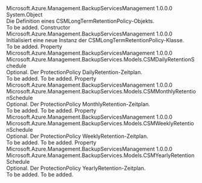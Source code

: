 <Type Name="CSMLongTermRetentionPolicy" FullName="Microsoft.Azure.Management.BackupServices.Models.CSMLongTermRetentionPolicy">
  <TypeSignature Language="C#" Value="public class CSMLongTermRetentionPolicy" />
  <TypeSignature Language="ILAsm" Value=".class public auto ansi beforefieldinit CSMLongTermRetentionPolicy extends System.Object" />
  <TypeSignature Language="DocId" Value="T:Microsoft.Azure.Management.BackupServices.Models.CSMLongTermRetentionPolicy" />
  <TypeSignature Language="VB.NET" Value="Public Class CSMLongTermRetentionPolicy" />
  <TypeSignature Language="F#" Value="type CSMLongTermRetentionPolicy = class" />
  <AssemblyInfo>
    <AssemblyName>Microsoft.Azure.Management.BackupServicesManagement</AssemblyName>
    <AssemblyVersion>1.0.0.0</AssemblyVersion>
  </AssemblyInfo>
  <Base>
    <BaseTypeName>System.Object</BaseTypeName>
  </Base>
  <Interfaces />
  <Docs>
    <summary>
            Die Definition eines CSMLongTermRetentionPolicy-Objekts.
            </summary>
    <remarks>To be added.</remarks>
  </Docs>
  <Members>
    <Member MemberName=".ctor">
      <MemberSignature Language="C#" Value="public CSMLongTermRetentionPolicy ();" />
      <MemberSignature Language="ILAsm" Value=".method public hidebysig specialname rtspecialname instance void .ctor() cil managed" />
      <MemberSignature Language="DocId" Value="M:Microsoft.Azure.Management.BackupServices.Models.CSMLongTermRetentionPolicy.#ctor" />
      <MemberSignature Language="VB.NET" Value="Public Sub New ()" />
      <MemberType>Constructor</MemberType>
      <AssemblyInfo>
        <AssemblyName>Microsoft.Azure.Management.BackupServicesManagement</AssemblyName>
        <AssemblyVersion>1.0.0.0</AssemblyVersion>
      </AssemblyInfo>
      <Parameters />
      <Docs>
        <summary>
            Initialisiert eine neue Instanz der CSMLongTermRetentionPolicy-Klasse.
            </summary>
        <remarks>To be added.</remarks>
      </Docs>
    </Member>
    <Member MemberName="DailySchedule">
      <MemberSignature Language="C#" Value="public Microsoft.Azure.Management.BackupServices.Models.CSMDailyRetentionSchedule DailySchedule { get; set; }" />
      <MemberSignature Language="ILAsm" Value=".property instance class Microsoft.Azure.Management.BackupServices.Models.CSMDailyRetentionSchedule DailySchedule" />
      <MemberSignature Language="DocId" Value="P:Microsoft.Azure.Management.BackupServices.Models.CSMLongTermRetentionPolicy.DailySchedule" />
      <MemberSignature Language="VB.NET" Value="Public Property DailySchedule As CSMDailyRetentionSchedule" />
      <MemberSignature Language="F#" Value="member this.DailySchedule : Microsoft.Azure.Management.BackupServices.Models.CSMDailyRetentionSchedule with get, set" Usage="Microsoft.Azure.Management.BackupServices.Models.CSMLongTermRetentionPolicy.DailySchedule" />
      <MemberType>Property</MemberType>
      <AssemblyInfo>
        <AssemblyName>Microsoft.Azure.Management.BackupServicesManagement</AssemblyName>
        <AssemblyVersion>1.0.0.0</AssemblyVersion>
      </AssemblyInfo>
      <ReturnValue>
        <ReturnType>Microsoft.Azure.Management.BackupServices.Models.CSMDailyRetentionSchedule</ReturnType>
      </ReturnValue>
      <Docs>
        <summary>
            Optional. Der ProtectionPolicy DailyRetention-Zeitplan.
            </summary>
        <value>To be added.</value>
        <remarks>To be added.</remarks>
      </Docs>
    </Member>
    <Member MemberName="MonthlySchedule">
      <MemberSignature Language="C#" Value="public Microsoft.Azure.Management.BackupServices.Models.CSMMonthlyRetentionSchedule MonthlySchedule { get; set; }" />
      <MemberSignature Language="ILAsm" Value=".property instance class Microsoft.Azure.Management.BackupServices.Models.CSMMonthlyRetentionSchedule MonthlySchedule" />
      <MemberSignature Language="DocId" Value="P:Microsoft.Azure.Management.BackupServices.Models.CSMLongTermRetentionPolicy.MonthlySchedule" />
      <MemberSignature Language="VB.NET" Value="Public Property MonthlySchedule As CSMMonthlyRetentionSchedule" />
      <MemberSignature Language="F#" Value="member this.MonthlySchedule : Microsoft.Azure.Management.BackupServices.Models.CSMMonthlyRetentionSchedule with get, set" Usage="Microsoft.Azure.Management.BackupServices.Models.CSMLongTermRetentionPolicy.MonthlySchedule" />
      <MemberType>Property</MemberType>
      <AssemblyInfo>
        <AssemblyName>Microsoft.Azure.Management.BackupServicesManagement</AssemblyName>
        <AssemblyVersion>1.0.0.0</AssemblyVersion>
      </AssemblyInfo>
      <ReturnValue>
        <ReturnType>Microsoft.Azure.Management.BackupServices.Models.CSMMonthlyRetentionSchedule</ReturnType>
      </ReturnValue>
      <Docs>
        <summary>
            Optional. Der ProtectionPolicy MonthlyRetention-Zeitplan.
            </summary>
        <value>To be added.</value>
        <remarks>To be added.</remarks>
      </Docs>
    </Member>
    <Member MemberName="WeeklySchedule">
      <MemberSignature Language="C#" Value="public Microsoft.Azure.Management.BackupServices.Models.CSMWeeklyRetentionSchedule WeeklySchedule { get; set; }" />
      <MemberSignature Language="ILAsm" Value=".property instance class Microsoft.Azure.Management.BackupServices.Models.CSMWeeklyRetentionSchedule WeeklySchedule" />
      <MemberSignature Language="DocId" Value="P:Microsoft.Azure.Management.BackupServices.Models.CSMLongTermRetentionPolicy.WeeklySchedule" />
      <MemberSignature Language="VB.NET" Value="Public Property WeeklySchedule As CSMWeeklyRetentionSchedule" />
      <MemberSignature Language="F#" Value="member this.WeeklySchedule : Microsoft.Azure.Management.BackupServices.Models.CSMWeeklyRetentionSchedule with get, set" Usage="Microsoft.Azure.Management.BackupServices.Models.CSMLongTermRetentionPolicy.WeeklySchedule" />
      <MemberType>Property</MemberType>
      <AssemblyInfo>
        <AssemblyName>Microsoft.Azure.Management.BackupServicesManagement</AssemblyName>
        <AssemblyVersion>1.0.0.0</AssemblyVersion>
      </AssemblyInfo>
      <ReturnValue>
        <ReturnType>Microsoft.Azure.Management.BackupServices.Models.CSMWeeklyRetentionSchedule</ReturnType>
      </ReturnValue>
      <Docs>
        <summary>
            Optional. Der ProtectionPolicy WeeklyRetention-Zeitplan.
            </summary>
        <value>To be added.</value>
        <remarks>To be added.</remarks>
      </Docs>
    </Member>
    <Member MemberName="YearlySchedule">
      <MemberSignature Language="C#" Value="public Microsoft.Azure.Management.BackupServices.Models.CSMYearlyRetentionSchedule YearlySchedule { get; set; }" />
      <MemberSignature Language="ILAsm" Value=".property instance class Microsoft.Azure.Management.BackupServices.Models.CSMYearlyRetentionSchedule YearlySchedule" />
      <MemberSignature Language="DocId" Value="P:Microsoft.Azure.Management.BackupServices.Models.CSMLongTermRetentionPolicy.YearlySchedule" />
      <MemberSignature Language="VB.NET" Value="Public Property YearlySchedule As CSMYearlyRetentionSchedule" />
      <MemberSignature Language="F#" Value="member this.YearlySchedule : Microsoft.Azure.Management.BackupServices.Models.CSMYearlyRetentionSchedule with get, set" Usage="Microsoft.Azure.Management.BackupServices.Models.CSMLongTermRetentionPolicy.YearlySchedule" />
      <MemberType>Property</MemberType>
      <AssemblyInfo>
        <AssemblyName>Microsoft.Azure.Management.BackupServicesManagement</AssemblyName>
        <AssemblyVersion>1.0.0.0</AssemblyVersion>
      </AssemblyInfo>
      <ReturnValue>
        <ReturnType>Microsoft.Azure.Management.BackupServices.Models.CSMYearlyRetentionSchedule</ReturnType>
      </ReturnValue>
      <Docs>
        <summary>
            Optional. Der ProtectionPolicy YearlyRetention-Zeitplan.
            </summary>
        <value>To be added.</value>
        <remarks>To be added.</remarks>
      </Docs>
    </Member>
  </Members>
</Type>